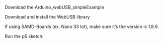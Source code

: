 Download the Arduino_webUSB_simpleExample

Download and install the WebUSB library

If using SAMD-Boards (ex. Nano 33 Iot), make sure it’s the version is 1.8.9.

Run the p5 sketch: 

